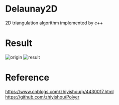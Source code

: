 # Delaunay2D
2D triangulation algorithm implemented by c++
# Result
![origin](https://github.com/lbc3402785/delaunay2D/tree/master/data/frame_0004.png)
![result](https://github.com/lbc3402785/delaunay2D/tree/master/result/test.png)
# Reference
https://www.cnblogs.com/zhiyishou/p/4430017.html  
https://github.com/zhiyishou/Polyer

